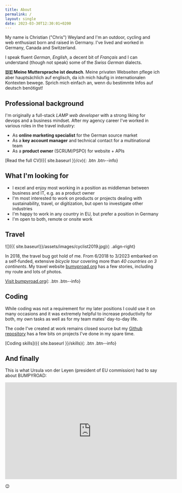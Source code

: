 ```yaml
---
title: About
permalink: /
layout: single
date: 2023-03-30T12:30:01+0200
---
```


My name is Christian ("Chris") Weyland and I'm an outdoor, cycling and web enthusiast born and raised in Germany. I've lived and worked in Germany, Canada and Switzerland.

I speak fluent _German_, _English_, a decent bit of _Français_ and I can understand (though not speak) some of the _Swiss German_ dialects.

<div class="notice notice--warning"><strong>🇩🇪 Meine Muttersprache ist deutsch</strong>. Meine privaten Webseiten pflege ich aber hauptsächlich auf englisch, da ich mich häufig in internationalen Kontexten bewege. Sprich mich einfach an, wenn du bestimmte Infos auf deutsch benötigst!</div>

## Professional background

I'm originally a full-stack _LAMP web developer_ with a strong liking for devops and a business mindset. After my agency career I've worked in various roles in the travel industry:

- As **online marketing specialist** for the German source market
- As a **key account manager** and technical contact for a multinational team 
- As a **product owner** (SCRUM/PSPO) for website + APIs

[Read the full CV]({{ site.baseurl }}/cv){: .btn .btn--info}

## What I'm looking for 

- I excel and enjoy most working in a position as middleman between business and IT, e.g. as a product owner
- I'm most interested to work on products or projects dealing with sustainability, travel, or digitization, but open to investigate other industries
- I'm happy to work in any country in EU, but prefer a position in Germany
- I'm open to both, remote or onsite work

## Travel
![]({{ site.baseurl}}/assets/images/cyclist2019.jpg){: .align-right}

In 2018, the travel bug got hold of me. From 6/2018 to 3/2023 embarked on a self-funded, extensive _bicycle tour_ covering more than _40 countries on 3 continents_. My travel website [bumyproad.org](https://bumpyroad.org) has a few stories, including my route and lots of photos.

[Visit bumpyroad.org](https://bumpyroad.org){: .btn .btn--info}

## Coding

While coding was not a requirement for my later positions I could use it on many occasions and it was extremely helpful to increase productivity for both, my own tasks as well as for my team mates' day-to-day life.

The code I've created at work remains closed source but my [Github repository](https://github.com/chris-ca/) has a few bits on projects I've done in my spare time.

[Coding skills]({{ site.baseurl }}/skills){: .btn .btn--info}

## And finally
This is what Ursula von der Leyen (president of EU commission) had to say about BUMPYROAD:

<iframe width="560" height="315" src="https://www.youtube-nocookie.com/embed/KUBqDMLqkK0" title="YouTube video player" frameborder="0" allow="accelerometer; autoplay; clipboard-write; encrypted-media; gyroscope; picture-in-picture; web-share" allowfullscreen></iframe>

😉
